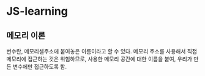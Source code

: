# JS-learning

## 메모리 이론

변수란, 메모리셀주소에 붙여놓은 이름이라고 할 수 있다.
메모리 주소를 사용해서 직접 메모리에 접근하는 것은 위험하므로,
사용한 메모리 공간에 대한 이름을 붙여, 우리가 만든 변수에만 접근하도록 함.
